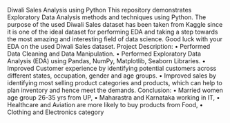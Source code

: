 Diwali Sales Analysis using Python
This repository demonstrates Exploratory Data Analysis methods and techniques using Python. The purpose of the used Diwali Sales dataset has been taken from Kaggle since it is one of the ideal dataset for performing EDA and taking a step towards the most amazing and interesting field of data science. Good luck with your EDA on the used Diwali Sales dataset.
Project Description:
•	Performed Data Cleaning and Data Manipulation.
•	Performed Exploratory Data Analysis (EDA) using Pandas, NumPy, Matplotlib, Seaborn Libraries.
•	Improved Customer experience by identifying potential customers across different states, occupation, gender and age groups.
•	Improved sales by identifying most selling product categories and products, which can help to plan inventory and hence meet the demands.
       Conclusion:
•	Married women age group 26-35 yrs from UP,
•	Maharastra and Karnataka working in IT,
•	Healthcare and Aviation are more likely to buy products from Food,
•	Clothing and Electronics category


